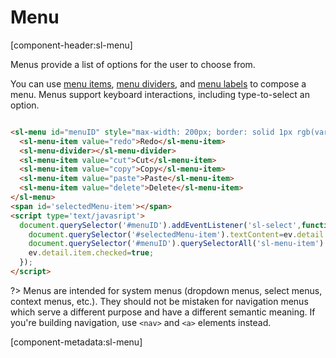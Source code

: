# Menu

[component-header:sl-menu]

Menus provide a list of options for the user to choose from.

You can use [menu items](/components/menu-item), [menu dividers](/components/menu-divider), and [menu labels](/components/menu-label) to compose a menu. Menus support keyboard interactions, including type-to-select an option.

```html preview

<sl-menu id="menuID" style="max-width: 200px; border: solid 1px rgb(var(--sl-panel-border-color)); border-radius: var(--sl-border-radius-medium);">  <sl-menu-item value="undo">Undo</sl-menu-item>
  <sl-menu-item value="redo">Redo</sl-menu-item>
  <sl-menu-divider></sl-menu-divider>
  <sl-menu-item value="cut">Cut</sl-menu-item>
  <sl-menu-item value="copy">Copy</sl-menu-item>
  <sl-menu-item value="paste">Paste</sl-menu-item>
  <sl-menu-item value="delete">Delete</sl-menu-item>
</sl-menu>
<span id='selectedMenu-item'></span>
<script type='text/javasript'>
  document.querySelector('#menuID').addEventListener('sl-select',function(ev){
    document.querySelector('#selectedMenu-item').textContent=ev.detail.item.getAttribute('value');
    document.querySelector('#menuID').querySelectorAll('sl-menu-item').forEach((item)=> item.checked=false);
    ev.detail.item.checked=true;
  });
</script>
```


?> Menus are intended for system menus (dropdown menus, select menus, context menus, etc.). They should not be mistaken for navigation menus which serve a different purpose and have a different semantic meaning. If you're building navigation, use `<nav>` and `<a>` elements instead.

[component-metadata:sl-menu]
